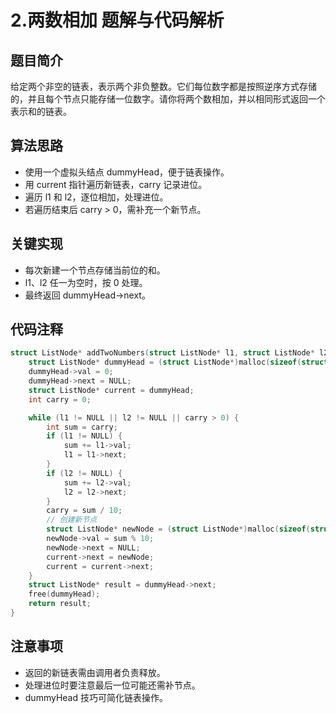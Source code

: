 # 2.两数相加 题解与代码解析

## 题目简介
给定两个非空的链表，表示两个非负整数。它们每位数字都是按照逆序方式存储的，并且每个节点只能存储一位数字。请你将两个数相加，并以相同形式返回一个表示和的链表。

## 算法思路
- 使用一个虚拟头结点 dummyHead，便于链表操作。
- 用 current 指针遍历新链表，carry 记录进位。
- 遍历 l1 和 l2，逐位相加，处理进位。
- 若遍历结束后 carry > 0，需补充一个新节点。

## 关键实现
- 每次新建一个节点存储当前位的和。
- l1、l2 任一为空时，按 0 处理。
- 最终返回 dummyHead->next。

## 代码注释
```c
struct ListNode* addTwoNumbers(struct ListNode* l1, struct ListNode* l2) {
    struct ListNode* dummyHead = (struct ListNode*)malloc(sizeof(struct ListNode));
    dummyHead->val = 0;
    dummyHead->next = NULL;
    struct ListNode* current = dummyHead;
    int carry = 0;

    while (l1 != NULL || l2 != NULL || carry > 0) {
        int sum = carry;
        if (l1 != NULL) {
            sum += l1->val;
            l1 = l1->next;
        }
        if (l2 != NULL) {
            sum += l2->val;
            l2 = l2->next;
        }
        carry = sum / 10;
        // 创建新节点
        struct ListNode* newNode = (struct ListNode*)malloc(sizeof(struct ListNode));
        newNode->val = sum % 10;
        newNode->next = NULL;
        current->next = newNode;
        current = current->next;
    }
    struct ListNode* result = dummyHead->next;
    free(dummyHead);
    return result;
}
```

## 注意事项
- 返回的新链表需由调用者负责释放。
- 处理进位时要注意最后一位可能还需补节点。
- dummyHead 技巧可简化链表操作。
